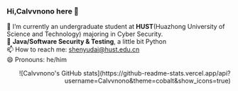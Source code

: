 ### Hi,Calvvnono here 👋

<!--
**Calvvnono/Calvvnono** is a ✨ _special_ ✨ repository because its `README.md` (this file) appears on your GitHub profile.

Here are some ideas to get you started:

- 🔭 I’m currently working on ...
- 🌱 I’m currently learning ...
- 👯 I’m looking to collaborate on ...
- 🤔 I’m looking for help with ...
- 💬 Ask me about ...
- 📫 How to reach me: ...
- 😄 Pronouns: ...
- ⚡ Fun fact: ...
-->
🌱 I’m currently an undergraduate student at **HUST**(Huazhong University of Science and Technology) majoring in Cyber Security.  
🔭 **Java/Software Security & Testing**, a little bit Python  
📫 How to reach me: shenyudai@hust.edu.cn  
😄 Pronouns: he/him  
<p align="right">![Calvvnono's GitHub stats](https://github-readme-stats.vercel.app/api?username=Calvvnono&theme=cobalt&show_icons=true)</p>
